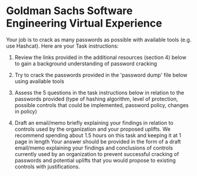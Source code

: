 # Goldman Sachs Software Engineering Virtual Experience

Your job is to crack as many passwords as possible with available tools (e.g. use Hashcat). Here are your Task instructions:

1. Review the links provided in the additional resources (section 4) below to gain a background understanding of password cracking

2. Try to crack the passwords provided in the 'password dump' file below using available tools

3. Assess the 5 questions in the task instructions below in relation to the passwords provided (type of hashing algorithm, level of protection, possible controls that could be implemented, password policy, changes in policy)

4. Draft an email/memo briefly explaining your findings in relation to controls used by the organization and your proposed uplifts. We recommend spending about 1.5 hours on this task and keeping it at 1 page in length
Your answer should be provided in the form of a draft email/memo explaining your findings and conclusions of controls currently used by an organization to prevent successful cracking of passwords and potential uplifts that you would propose to existing controls with justifications.
